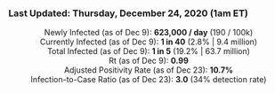 ### Last Updated: Thursday, December 24, 2020 (1am ET)
<p align="center">
Newly Infected (as of Dec 9): <b>623,000 / day</b> 
(190 / 100k)<br>
Currently Infected (as of Dec 9): <b>1 in 40</b>
(2.8% | 9.4 million)<br>
Total Infected (as of Dec 9): <b>1 in 5</b>
(19.2% | 63.7 million)<br>
Rt (as of Dec 9): <b>0.99</b><br>
Adjusted Positivity Rate (as of Dec 23): <b>10.7%</b><br>
Infection-to-Case Ratio (as of Dec 23): <b>3.0</b> (34% detection rate)</p>